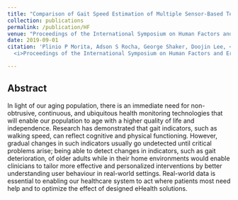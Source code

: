```yaml
---
title: "Comparison of Gait Speed Estimation of Multiple Sensor-Based Technologies"
collection: publications
permalink: /publication/HF
venue: "Proceedings of the International Symposium on Human Factors and Ergonomics in Health Care"
date: 2019-09-01
citation: 'Plinio P Morita, Adson S Rocha, George Shaker, Doojin Lee, <b>Jing Wei</b>, Brandon Fong, Anjali Thatte, Amir-Hossein Karimi, Lin Lin Xu, Avery Ma, Alex Wong, Jennifer Boger
  <i>Proceedings of the International Symposium on Human Factors and Ergonomics in Health Care</i>.'

---
```


## Abstract
In light of our aging population, there is an immediate need for non-obtrusive, continuous, and ubiquitous health monitoring technologies that will enable our population to age with a higher quality of life and independence. Research has demonstrated that gait indicators, such as walking speed, can reflect cognitive and physical functioning. However, gradual changes in such indicators usually go undetected until critical problems arise; being able to detect changes in indicators, such as gait deterioration, of older adults while in their home environments would enable clinicians to tailor more effective and personalized interventions by better understanding user behaviour in real-world settings. Real-world data is essential to enabling our healthcare system to act where patients most need help and to optimize the effect of designed eHealth solutions.
